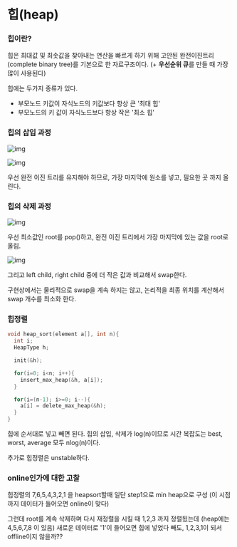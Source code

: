# 힙(heap)

### 힙이란?

힙은 최대값 및 최솟값을 찾아내는 연산을 빠르게 하기 위해 고안된 완전이진트리(complete binary tree)를 기본으로 한 자료구조이다. (+ **우선순위 큐**를 만들 때 가장 많이 사용된다)

힙에는 두가지 종류가 있다.

- 부모노드 키값이 자식노드의 키값보다 항상 큰 '최대 힙'
- 부모노드의 키 값이 자식노드보다 항상 작은 '최소 힙'

### 힙의 삽입 과정

![img](https://t1.daumcdn.net/cfile/tistory/217B574551A98BC101)



![img](https://t1.daumcdn.net/cfile/tistory/0358E14251A98C3524)

우선 완전 이진 트리를 유지해야 하므로, 가장 마지막에 원소를 넣고, 필요한 곳 까지 올린다.

### 힙의 삭제 과정

![img](https://t1.daumcdn.net/cfile/tistory/255DB43D51A98F032F)

우선 최소값인 root를 pop()하고, 완전 이진 트리에서 가장 마지막에 있는 값을 root로 올림.

![img](https://t1.daumcdn.net/cfile/tistory/2109A54551A98FE40B)

그리고 left child, right child 중에 더 작은 값과 비교해서 swap한다.

구현상에서는 물리적으로 swap을  계속 하지는 않고, 논리적을 최종 위치를 계산해서 swap 개수를 최소화 한다. 



### 힙정렬

``` c
void heap_sort(element a[], int n){
  int i;
  HeapType h;

  init(&h);

  for(i=0; i<n; i++){
    insert_max_heap(&h, a[i]);
  }

  for(i=(n-1); i>=0; i--){
    a[i] = delete_max_heap(&h);
  }
}
```

힙에 순서대로 넣고 빼면 된다. 힙의 삽입, 삭제가 log(n)이므로 시간 복잡도는 best, worst, average 모두 nlog(n)이다. 

추가로 힙정렬은 unstable하다.

### online인가에 대한 고찰

힙정렬의 7,6,5,4,3,2,1 을 heapsort할때 일단 step1으로 min heap으로 구성 (이 시점까지 데이터가 들어오면 online이 맞다)

그런데 root를 계속 삭제하며 다시 재정렬을 시킬 때 1,2,3 까지 정렬됬는데 (heap에는 4,5,6,7,8 이 있음) 새로운 데이터로 '1'이 들어오면 힙에 넣었다 빼도, 1,2,3,1이 되서 offline이지 않을까??
